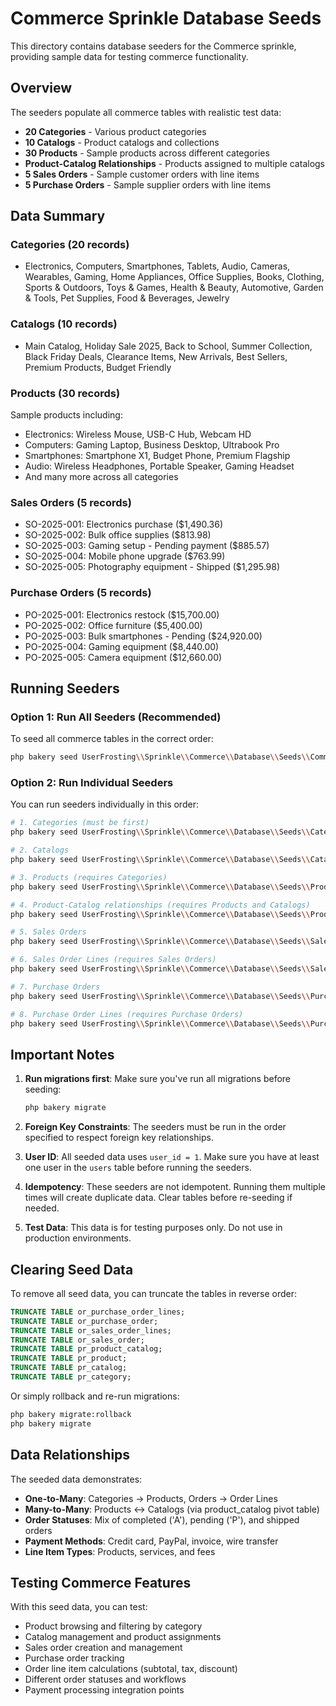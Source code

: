 # Commerce Sprinkle Database Seeds

This directory contains database seeders for the Commerce sprinkle, providing sample data for testing commerce functionality.

## Overview

The seeders populate all commerce tables with realistic test data:
- **20 Categories** - Various product categories
- **10 Catalogs** - Product catalogs and collections
- **30 Products** - Sample products across different categories
- **Product-Catalog Relationships** - Products assigned to multiple catalogs
- **5 Sales Orders** - Sample customer orders with line items
- **5 Purchase Orders** - Sample supplier orders with line items

## Data Summary

### Categories (20 records)
- Electronics, Computers, Smartphones, Tablets, Audio, Cameras, Wearables, Gaming, Home Appliances, Office Supplies, Books, Clothing, Sports & Outdoors, Toys & Games, Health & Beauty, Automotive, Garden & Tools, Pet Supplies, Food & Beverages, Jewelry

### Catalogs (10 records)
- Main Catalog, Holiday Sale 2025, Back to School, Summer Collection, Black Friday Deals, Clearance Items, New Arrivals, Best Sellers, Premium Products, Budget Friendly

### Products (30 records)
Sample products including:
- Electronics: Wireless Mouse, USB-C Hub, Webcam HD
- Computers: Gaming Laptop, Business Desktop, Ultrabook Pro
- Smartphones: Smartphone X1, Budget Phone, Premium Flagship
- Audio: Wireless Headphones, Portable Speaker, Gaming Headset
- And many more across all categories

### Sales Orders (5 records)
- SO-2025-001: Electronics purchase ($1,490.36)
- SO-2025-002: Bulk office supplies ($813.98)
- SO-2025-003: Gaming setup - Pending payment ($885.57)
- SO-2025-004: Mobile phone upgrade ($763.99)
- SO-2025-005: Photography equipment - Shipped ($1,295.98)

### Purchase Orders (5 records)
- PO-2025-001: Electronics restock ($15,700.00)
- PO-2025-002: Office furniture ($5,400.00)
- PO-2025-003: Bulk smartphones - Pending ($24,920.00)
- PO-2025-004: Gaming equipment ($8,440.00)
- PO-2025-005: Camera equipment ($12,660.00)

## Running Seeders

### Option 1: Run All Seeders (Recommended)

To seed all commerce tables in the correct order:

```bash
php bakery seed UserFrosting\\Sprinkle\\Commerce\\Database\\Seeds\\CommerceSeeder
```

### Option 2: Run Individual Seeders

You can run seeders individually in this order:

```bash
# 1. Categories (must be first)
php bakery seed UserFrosting\\Sprinkle\\Commerce\\Database\\Seeds\\CategorySeeder

# 2. Catalogs
php bakery seed UserFrosting\\Sprinkle\\Commerce\\Database\\Seeds\\CatalogSeeder

# 3. Products (requires Categories)
php bakery seed UserFrosting\\Sprinkle\\Commerce\\Database\\Seeds\\ProductSeeder

# 4. Product-Catalog relationships (requires Products and Catalogs)
php bakery seed UserFrosting\\Sprinkle\\Commerce\\Database\\Seeds\\ProductCatalogSeeder

# 5. Sales Orders
php bakery seed UserFrosting\\Sprinkle\\Commerce\\Database\\Seeds\\SalesOrderSeeder

# 6. Sales Order Lines (requires Sales Orders)
php bakery seed UserFrosting\\Sprinkle\\Commerce\\Database\\Seeds\\SalesOrderLinesSeeder

# 7. Purchase Orders
php bakery seed UserFrosting\\Sprinkle\\Commerce\\Database\\Seeds\\PurchaseOrderSeeder

# 8. Purchase Order Lines (requires Purchase Orders)
php bakery seed UserFrosting\\Sprinkle\\Commerce\\Database\\Seeds\\PurchaseOrderLinesSeeder
```

## Important Notes

1. **Run migrations first**: Make sure you've run all migrations before seeding:
   ```bash
   php bakery migrate
   ```

2. **Foreign Key Constraints**: The seeders must be run in the order specified to respect foreign key relationships.

3. **User ID**: All seeded data uses `user_id = 1`. Make sure you have at least one user in the `users` table before running the seeders.

4. **Idempotency**: These seeders are not idempotent. Running them multiple times will create duplicate data. Clear tables before re-seeding if needed.

5. **Test Data**: This data is for testing purposes only. Do not use in production environments.

## Clearing Seed Data

To remove all seed data, you can truncate the tables in reverse order:

```sql
TRUNCATE TABLE or_purchase_order_lines;
TRUNCATE TABLE or_purchase_order;
TRUNCATE TABLE or_sales_order_lines;
TRUNCATE TABLE or_sales_order;
TRUNCATE TABLE pr_product_catalog;
TRUNCATE TABLE pr_product;
TRUNCATE TABLE pr_catalog;
TRUNCATE TABLE pr_category;
```

Or simply rollback and re-run migrations:

```bash
php bakery migrate:rollback
php bakery migrate
```

## Data Relationships

The seeded data demonstrates:
- **One-to-Many**: Categories → Products, Orders → Order Lines
- **Many-to-Many**: Products ↔ Catalogs (via product_catalog pivot table)
- **Order Statuses**: Mix of completed ('A'), pending ('P'), and shipped orders
- **Payment Methods**: Credit card, PayPal, invoice, wire transfer
- **Line Item Types**: Products, services, and fees

## Testing Commerce Features

With this seed data, you can test:
- Product browsing and filtering by category
- Catalog management and product assignments
- Sales order creation and management
- Purchase order tracking
- Order line item calculations (subtotal, tax, discount)
- Different order statuses and workflows
- Payment processing integration points
